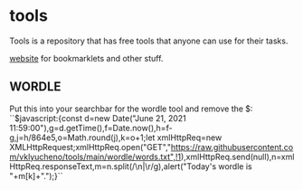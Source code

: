 # tools

Tools is a repository that has free tools that anyone can use for their tasks.

[website](http://vklyucheno.xyz) for bookmarklets and other stuff.

## WORDLE
Put this into your searchbar for the wordle tool and remove the $:
``$javascript:{const d=new Date("June 21, 2021 11:59:00"),g=d.getTime(),f=Date.now(),h=f-g,j=h/864e5,o=Math.round(j),k=o+1;let xmlHttpReq=new XMLHttpRequest;xmlHttpReq.open("GET","https://raw.githubusercontent.com/vklyucheno/tools/main/wordle/words.txt",!1),xmlHttpReq.send(null),n=xmlHttpReq.responseText,m=n.split(/\n|\r/g),alert("Today's wordle is "+m[k]+".");}``
